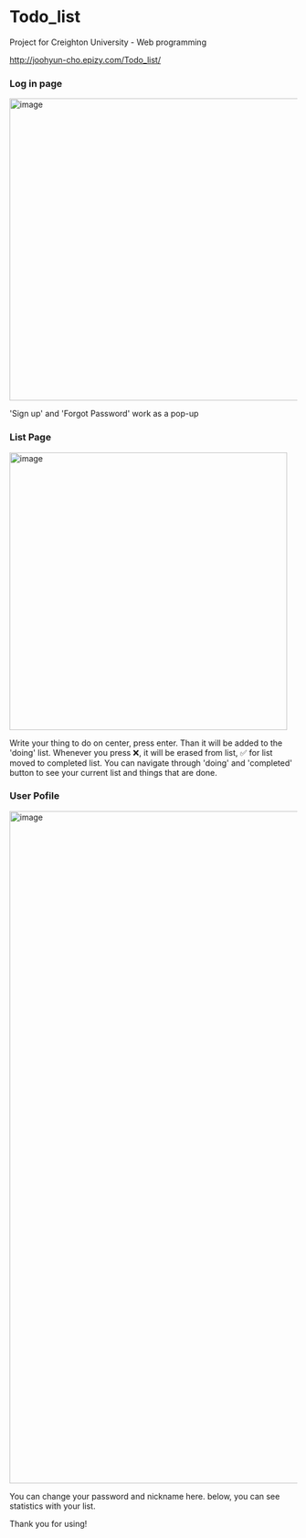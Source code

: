 # Todo_list


Project for Creighton University - Web programming

http://joohyun-cho.epizy.com/Todo_list/

### Log in page
<img width="529" alt="image" src="https://user-images.githubusercontent.com/84625523/210496379-45a53292-a729-481d-ad9e-80af3fc4a597.png">

'Sign up' and 'Forgot Password' work as a pop-up


### List Page
<img width="486" alt="image" src="https://user-images.githubusercontent.com/84625523/210496543-59ef141c-aadc-4b51-be3a-09f33e610582.png">

Write your thing to do on center, press enter. Than it will be added to the 'doing' list.
Whenever you press ❌, it will be erased from list, ✅ for list moved to completed list.
You can navigate through 'doing' and 'completed' button to see your current list and things that are done.


### User Pofile
<img width="1177" alt="image" src="https://user-images.githubusercontent.com/84625523/210496770-a3b13d56-07dd-40ea-833f-e211344e736d.png">

You can change your password and nickname here.
below, you can see statistics with your list.

Thank you for using!
